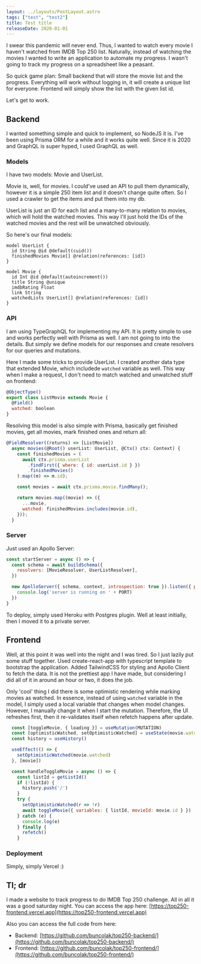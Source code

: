 ```yaml
---
layout: ../layouts/PostLayout.astro
tags: ["test", "test2"]
title: Test title
releaseDate: 2020-01-01
---
```

I swear this pandemic will never end. Thus, I wanted to watch every movie I haven't watched from IMDB Top 250 list. Naturally, instead of watching the movies I wanted to write an application to automate my progress. I wasn't going to track my progress on a spreadsheet like a peasant.

So quick game plan: Small backend that will store the movie list and the progress. Everything will work without logging in, it will create a unique list for everyone. Frontend will simply show the list with the given list id.

Let's get to work.

## Backend
I wanted something simple and quick to implement, so NodeJS it is. I've been using Prisma ORM for a while and it works quite well. Since it is 2020 and GraphQL is super hyped, I used GraphQL as well. 

### Models
I have two models: Movie and UserList. 

Movie is, well, for movies. I could've used an API to pull them dynamically, however it is a simple 250 item list and it doesn't change quite often. So I used a crawler to get the items and put them into my db. 

UserList is just an ID for each list and a many-to-many relation to movies, which will hold the watched movies. This way I'll just hold the IDs of the watched movies and the rest will be unwatched obviously.

So here's our final models:

```
model UserList {
  id String @id @default(cuid())
  finishedMovies Movie[] @relation(references: [id])
}

model Movie {
  id Int @id @default(autoincrement())
  title String @unique
  imdbRating Float
  link String
  watchedLists UserList[] @relation(references: [id])
}
```

### API
I am using TypeGraphQL for implementing my API. It is pretty simple to use and works perfectly well with Prisma as well. I am not going to into the details. But simply we define models for our responses and create resolvers for our queries and mutations.

Here I made some tricks to provide UserList. I created another data type that extended Movie, which includede `watched` variable as well. This way when I make a request, I don't need to match watched and unwatched stuff on frontend:
```js
@ObjectType()
export class ListMovie extends Movie {
  @Field()
  watched: boolean
}
```
Resolving this model is also simple with Prisma, basically get finished movies, get all movies, mark finished ones and return all:
```js
@FieldResolver((returns) => [ListMovie])
  async movies(@Root() userList: UserList, @Ctx() ctx: Context) {
    const finishedMovies = (
      await ctx.prisma.userList
        .findFirst({ where: { id: userList.id } })
        .finishedMovies()
    ).map((m) => m.id);

    const movies = await ctx.prisma.movie.findMany();

    return movies.map((movie) => ({
      ...movie,
      watched: finishedMovies.includes(movie.id),
    }));
  }
```

### Server
Just used an Apollo Server:

```js
const startServer = async () => {
  const schema = await buildSchema({
    resolvers: [MovieResolver, UserListResolver],
  })

  new ApolloServer({ schema, context, introspection: true }).listen({ port: PORT }).then(() => {
    console.log('server is running on ' + PORT)
  })
}
```
To deploy, simply used Heroku with Postgres plugin. Well at least initially, then I moved it to a private server.

## Frontend
Well, at this point it was well into the night and I was tired. So I just lazily put some stuff together. Used create-react-app with typescript template to bootstrap the application. Added TailwindCSS for styling and Apollo Client to fetch the data. It is not the prettiest app I have made, but considering I did all of it in around an hour or two, it does the job.

Only 'cool' thing I did there is some optimistic rendering while marking movies as watched. In essence, instead of using `watched` variable in the model, I simply used a local variable that changes when model changes. However, I manually change it when I start the mutation. Therefore, the UI refreshes first, then it re-validates itself when refetch happens after update.
```js
  const [toggleMovie, { loading }] = useMutation(MUTATION)
  const [optimisticWatched, setOptimisticWatched] = useState(movie.watched)
  const history = useHistory()

  useEffect(() => {
    setOptimisticWatched(movie.watched)
  }, [movie])

  const handleToggleMovie = async () => {
    const listId = getListId()
    if (!listId) {
      history.push('/')
    }
    try {
      setOptimisticWatched(r => !r)
      await toggleMovie({ variables: { listId, movieId: movie.id } })
    } catch (e) {
      console.log(e)
    } finally {
      refetch()
    }
```
### Deployment
Simply, simply Vercel :)

## Tl; dr
I made a website to track progress to do IMDB Top 250 challenge. All in all it was a good saturday night. You can access the app here: [https://top250-frontend.vercel.app](https://top250-frontend.vercel.app)

Also you can access the full code from here:
 + Backend: [https://github.com/buncolak/top250-backend/](https://github.com/buncolak/top250-backend/)
 + Frontend: [https://github.com/buncolak/top250-frontend/](https://github.com/buncolak/top250-frontend/)
